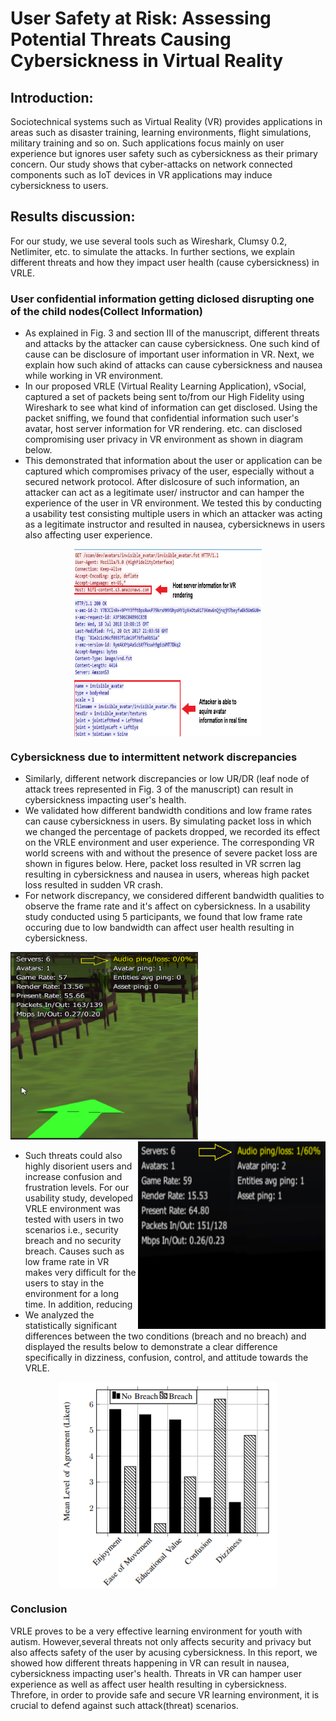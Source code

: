 #                        User Safety at Risk: Assessing Potential Threats Causing Cybersickness in Virtual Reality

## Introduction:
Sociotechnical systems such as Virtual Reality (VR) provides applications in areas such as disaster training, learning environments, flight simulations, military training and so on. Such applications focus mainly on user experience but ignores user safety such as cybersickness as their primary concern. Our study shows that cyber-attacks on network connected components such as IoT devices in VR applications may induce cybersickness to users.


## Results discussion:
For our study, we use several tools such as Wireshark, Clumsy 0.2, Netlimiter, etc. to simulate the attacks. In further sections, we explain different threats and how they impact user health (cause cybersickness) in VRLE.


### User confidential information getting diclosed disrupting one of the child nodes(Collect Information)

- As explained in Fig. 3 and section III of the manuscript, different threats and attacks by the attacker can cause cybersickness. One such kind of cause can be disclosure of important user information in VR. Next, we explain how such akind of attacks can cause cybersickness and nausea while working in VR environment.
- In our proposed VRLE (Virtual Reality Learning Application), vSocial, captured a set of packets being sent to/from our High Fidelity using Wireshark to see what kind of information can get disclosed. Using the packet sniffing, we found that confidential information such user's avatar, host server information for VR rendering. etc. can disclosed compromising user privacy in VR environment as shown in diagram below.
- This demonstrated that information about the user or application can be captured which compromises privacy of the user, especially without a secured network protocol. After dislcosure of such information, an attacker can act as a legitimate user/ instructor and can hamper the experience of the user in VR environment. We tested this by conducting a usability test consisting multiple users in which an attacker was acting as a legitimate instructor and resulted in nausea, cybersicknews in users also affecting user experience.
<p align="center">
<img src="https://github.com/VR-SPS/Results/blob/master/packet_sniffing.PNG" width="300" height="300" align="center"/>
</p>

### Cybersickness due to intermittent network discrepancies
- Similarly, different network discrepancies or low UR/DR (leaf node of attack trees represented in Fig. 3 of the manuscript) can result in cybersickness impacting user's health.
- We validated how different bandwidth conditions and low frame rates can cause cybersickness in users. By simulating packet loss in which we changed the percentage of packets dropped, we recorded its effect on the VRLE environment and user experience. The corresponding VR world screens with and without the presence of severe packet loss are shown in figures below. Here, packet loss resulted in VR scrren lag resulting in cybersickness and nausea in users, whereas high packet loss resulted in sudden VR crash.
- For network discrepancy, we considered different bandwidth qualities to observe the frame rate and it's affect on cybersickness. In a usability study conducted using 5 participants, we found that low frame rate occuring due to low bandwidth can affect user health resulting in cybersickness.  
<p float="left">
  <img src="https://github.com/VR-SPS/Results/blob/master/Without%20Packet%20Loss.PNG" width="300" height="300" />
  <img src="https://github.com/VR-SPS/Results/blob/master/After%20Packet%20Loss.PNG" width="300" height="300" align="right"/> 
</p>

- Such threats could also highly disorient users and increase confusion and frustration levels. For our usability study, developed VRLE environment was tested with users in two scenarios i.e., security breach and no security breach. Causes such as low frame rate in VR makes very difficult for the users to stay in the environment for a long time. In addition, reducing
- We analyzed the statistically significant differences between the two conditions (breach and no breach) and displayed the results below to demonstrate a clear difference specifically in dizziness, confusion, control, and attitude towards the VRLE.
<p align="center">
<img src="https://github.com/VR-SPS/Results/blob/master/Usability.PNG" align="center"/>
</p>

### Conclusion
VRLE proves to be a very effective learning environment for youth with autism. However,several threats not only affects security and privacy but also affects safety of the user by acusing cybersickness. In this report, we showed how different threats happening in VR can result in nausea, cybersickness impacting user's health. Threats in VR can hamper user experience as well as affect user health resulting in cybersickness. Threfore, in order to provide safe and secure VR learning environment, it is crucial to defend against such attack(threat) scenarios.
